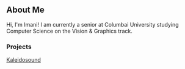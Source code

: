 ## About Me

Hi, I'm Imani! I am currently a senior at Columbai University studying Computer Science on the Vision & Graphics track.

### Projects
[Kaleidosound](https://github.com/imanigosserand/Kaleidosound)
